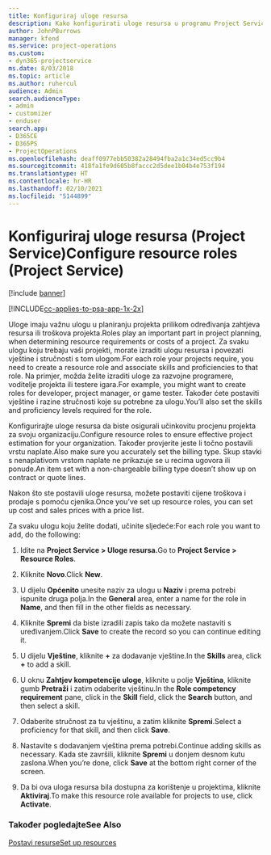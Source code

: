 ```yaml
---
title: Konfiguriraj uloge resursa
description: Kako konfigurirati uloge resursa u programu Project Service
author: JohnPBurrows
manager: kfend
ms.service: project-operations
ms.custom:
- dyn365-projectservice
ms.date: 8/03/2018
ms.topic: article
ms.author: ruhercul
audience: Admin
search.audienceType:
- admin
- customizer
- enduser
search.app:
- D365CE
- D365PS
- ProjectOperations
ms.openlocfilehash: deaff0977ebb50382a28494fba2a1c34ed5cc9b4
ms.sourcegitcommit: 418fa1fe9d605b8faccc2d5dee1b04b4e753f194
ms.translationtype: HT
ms.contentlocale: hr-HR
ms.lasthandoff: 02/10/2021
ms.locfileid: "5144899"
---
```

# <a name="configure-resource-roles-project-service"></a><span data-ttu-id="9f3ca-103">Konfiguriraj uloge resursa (Project Service)</span><span class="sxs-lookup"><span data-stu-id="9f3ca-103">Configure resource roles (Project Service)</span></span>

[!include [banner](../includes/psa-now-project-operations.md)]

[!INCLUDE[cc-applies-to-psa-app-1x-2x](../includes/cc-applies-to-psa-app-1x-2x.md)]

<span data-ttu-id="9f3ca-104">Uloge imaju važnu ulogu u planiranju projekta prilikom određivanja zahtjeva resursa ili troškova projekta.</span><span class="sxs-lookup"><span data-stu-id="9f3ca-104">Roles play an important part in project planning, when determining resource requirements or costs of a project.</span></span> <span data-ttu-id="9f3ca-105">Za svaku ulogu koju trebaju vaši projekti, morate izraditi ulogu resursa i povezati vještine i stručnosti s tom ulogom.</span><span class="sxs-lookup"><span data-stu-id="9f3ca-105">For each role your projects require, you need to create a resource role and associate skills and proficiencies to that role.</span></span> <span data-ttu-id="9f3ca-106">Na primjer, možda želite izraditi uloge za razvojne programere, voditelje projekta ili testere igara.</span><span class="sxs-lookup"><span data-stu-id="9f3ca-106">For example, you might want to create roles for developer, project manager, or game tester.</span></span> <span data-ttu-id="9f3ca-107">Također ćete postaviti vještine i razine stručnosti koje su potrebne za ulogu.</span><span class="sxs-lookup"><span data-stu-id="9f3ca-107">You’ll also set the skills and proficiency levels required for the role.</span></span>  
  
 <span data-ttu-id="9f3ca-108">Konfigurirajte uloge resursa da biste osigurali učinkovitu procjenu projekta za svoju organizaciju.</span><span class="sxs-lookup"><span data-stu-id="9f3ca-108">Configure resource roles to ensure effective project estimation for your organization.</span></span>  <span data-ttu-id="9f3ca-109">Također provjerite jeste li točno postavili vrstu naplate.</span><span class="sxs-lookup"><span data-stu-id="9f3ca-109">Also make sure you accurately set the billing type.</span></span> <span data-ttu-id="9f3ca-110">Skup stavki s nenaplativom vrstom naplate ne prikazuje se u recima ugovora ili ponude.</span><span class="sxs-lookup"><span data-stu-id="9f3ca-110">An item set with a non-chargeable billing type doesn’t show up on contract or quote lines.</span></span>  
  
 <span data-ttu-id="9f3ca-111">Nakon što ste postavili uloge resursa, možete postaviti cijene troškova i prodaje s pomoću cjenika.</span><span class="sxs-lookup"><span data-stu-id="9f3ca-111">Once you’ve set up resource roles, you can set up cost and sales prices with a price list.</span></span>  
  
 <span data-ttu-id="9f3ca-112">Za svaku ulogu koju želite dodati, učinite sljedeće:</span><span class="sxs-lookup"><span data-stu-id="9f3ca-112">For each role you want to add, do the following:</span></span>  
  
1.  <span data-ttu-id="9f3ca-113">Idite na **Project Service > Uloge resursa.**</span><span class="sxs-lookup"><span data-stu-id="9f3ca-113">Go to **Project Service > Resource Roles**.</span></span>  
  
2.  <span data-ttu-id="9f3ca-114">Kliknite **Novo**.</span><span class="sxs-lookup"><span data-stu-id="9f3ca-114">Click **New**.</span></span>  
  
3.  <span data-ttu-id="9f3ca-115">U dijelu **Općenito** unesite naziv za ulogu u **Naziv** i prema potrebi ispunite druga polja.</span><span class="sxs-lookup"><span data-stu-id="9f3ca-115">In the **General** area, enter a name for the role in **Name**, and then fill in the other fields as necessary.</span></span>  
  
4.  <span data-ttu-id="9f3ca-116">Kliknite **Spremi** da biste izradili zapis tako da možete nastaviti s uređivanjem.</span><span class="sxs-lookup"><span data-stu-id="9f3ca-116">Click **Save** to create the record so you can continue editing it.</span></span>  
  
5.  <span data-ttu-id="9f3ca-117">U dijelu **Vještine**, kliknite **+** za dodavanje vještine.</span><span class="sxs-lookup"><span data-stu-id="9f3ca-117">In the **Skills** area, click **+** to add a skill.</span></span>  
  
6.  <span data-ttu-id="9f3ca-118">U oknu **Zahtjev kompetencije uloge**, kliknite u polje **Vještina**, kliknite gumb **Pretraži** i zatim odaberite vještinu.</span><span class="sxs-lookup"><span data-stu-id="9f3ca-118">In the **Role competency requirement** pane, click in the **Skill** field, click the **Search** button, and then select a skill.</span></span>  
  
7.  <span data-ttu-id="9f3ca-119">Odaberite stručnost za tu vještinu, a zatim kliknite **Spremi**.</span><span class="sxs-lookup"><span data-stu-id="9f3ca-119">Select a proficiency for that skill, and then click **Save**.</span></span>  
  
8.  <span data-ttu-id="9f3ca-120">Nastavite s dodavanjem vještina prema potrebi.</span><span class="sxs-lookup"><span data-stu-id="9f3ca-120">Continue adding skills as necessary.</span></span> <span data-ttu-id="9f3ca-121">Kada ste završili, kliknite **Spremi** u donjem desnom kutu zaslona.</span><span class="sxs-lookup"><span data-stu-id="9f3ca-121">When you’re done, click **Save** at the bottom right corner of the screen.</span></span>  
  
9. <span data-ttu-id="9f3ca-122">Da bi ova uloga resursa bila dostupna za korištenje u projektima, kliknite **Aktiviraj**.</span><span class="sxs-lookup"><span data-stu-id="9f3ca-122">To make this resource role available for projects to use, click **Activate**.</span></span>  
  
### <a name="see-also"></a><span data-ttu-id="9f3ca-123">Također pogledajte</span><span class="sxs-lookup"><span data-stu-id="9f3ca-123">See Also</span></span>  
 [<span data-ttu-id="9f3ca-124">Postavi resurse</span><span class="sxs-lookup"><span data-stu-id="9f3ca-124">Set up resources</span></span>](../psa/set-up-resources.md)
